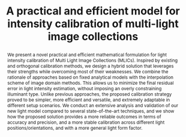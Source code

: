 ---
layout: publication
code: 2021-TVC-light_calibration
title: "A practical and efficient model for intensity calibration of multi-light image collections"
authors: Ruggero Pintus, Alberto Jaspe-Villanueva, Antonio Zorcolo, Markus Hadwiger, and Enrico Gobbetti
year: 2021
type: Journal Paper
conference: Computer Graphics International, CGI'21
journal: "The Visual Computer"
pub-data: "37(9): 2755-2767, September 2021"
awards: Best paper award
abstract: "We present a novel practical and efficient mathematical formulation for light intensity calibration of Multi Light Image Collections (MLICs). Inspired by existing and orthogonal calibration methods, we design a hybrid solution that leverages their strengths while overcoming most of their weaknesses. We combine the rationale of approaches based on fixed analytical models with the interpolation scheme of image domain methods. This allows us to minimize the final residual error in light intensity estimation, without imposing an overly constraining illuminant type. Unlike previous approaches, the proposed calibration strategy proved to be simpler, more efficient and versatile, and extremely adaptable in different setup scenarios. We conduct an extensive analysis and validation of our new light model compared to several state-of-the-art techniques, and we show how the proposed solution provides a more reliable outcomes in terms of accuracy and precision, and a more stable calibration across different light positions/orientations, and with a more general light form factor."
projects: 
 - RTI
 - Cultral Heritage
doi: 10.1007/s00371-021-02172-9
links:
 - {name: CRS4 Website, url: "https://www.crs4.it/vic/cgi-bin/bib-page.cgi?id=%27Pintus:2021:PEM%27" }
 - {name: VCCVis Website, url: "https://vccvisualization.org/research/light-calibration" }
youtube: SybNmo98DD4
bibtex: "@Article{Pintus:2021:PEM,\n
    author = {Ruggero Pintus and Alberto {Jaspe Villanueva} and Antonio Zorcolo and Markus Hadwiger and Enrico Gobbetti},\n
    title = {A Practical and Efficient Model for Intensity Calibration of Multi-Light Image Collections},\n
    journal = {The Visual Computer},\n
    volume = {37},\n
    number = {9},\n
    pages = {2755--2767},\n
    month = {September},\n
    year = {2021},\n
    doi = {10.1007/s00371-021-02172-9},\n
    note = {Best paper award at CGI 2021},\n
    url = {http://vic.crs4.it/vic/cgi-bin/bib-page.cgi?id='Pintus:2021:PEM'},\n
}" 

---